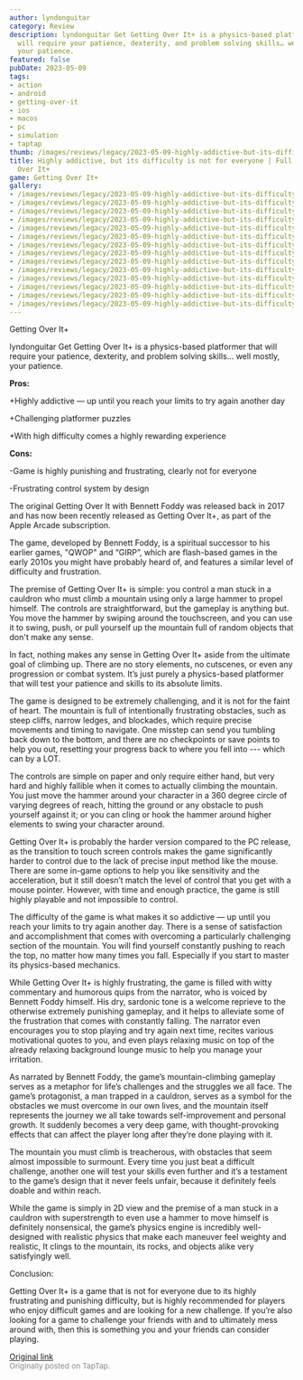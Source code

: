 ```yaml
---
author: lyndonguitar
category: Review
description: lyndonguitar Get Getting Over It+ is a physics-based platformer that
  will require your patience, dexterity, and problem solving skills… well mostly,
  your patience.
featured: false
pubDate: 2023-05-09
tags:
- action
- android
- getting-over-it
- ios
- macos
- pc
- simulation
- taptap
thumb: /images/reviews/legacy/2023-05-09-highly-addictive-but-its-difficulty-is-not-for-everyone--full-review---getting-over-it-0.avif
title: Highly addictive, but its difficulty is not for everyone | Full Review - Getting
  Over It+
game: Getting Over It+
gallery:
- /images/reviews/legacy/2023-05-09-highly-addictive-but-its-difficulty-is-not-for-everyone--full-review---getting-over-it-0.avif
- /images/reviews/legacy/2023-05-09-highly-addictive-but-its-difficulty-is-not-for-everyone--full-review---getting-over-it-1.avif
- /images/reviews/legacy/2023-05-09-highly-addictive-but-its-difficulty-is-not-for-everyone--full-review---getting-over-it-2.avif
- /images/reviews/legacy/2023-05-09-highly-addictive-but-its-difficulty-is-not-for-everyone--full-review---getting-over-it-3.avif
- /images/reviews/legacy/2023-05-09-highly-addictive-but-its-difficulty-is-not-for-everyone--full-review---getting-over-it-4.avif
- /images/reviews/legacy/2023-05-09-highly-addictive-but-its-difficulty-is-not-for-everyone--full-review---getting-over-it-5.avif
- /images/reviews/legacy/2023-05-09-highly-addictive-but-its-difficulty-is-not-for-everyone--full-review---getting-over-it-6.avif
- /images/reviews/legacy/2023-05-09-highly-addictive-but-its-difficulty-is-not-for-everyone--full-review---getting-over-it-7.avif
- /images/reviews/legacy/2023-05-09-highly-addictive-but-its-difficulty-is-not-for-everyone--full-review---getting-over-it-8.avif
- /images/reviews/legacy/2023-05-09-highly-addictive-but-its-difficulty-is-not-for-everyone--full-review---getting-over-it-9.avif
- /images/reviews/legacy/2023-05-09-highly-addictive-but-its-difficulty-is-not-for-everyone--full-review---getting-over-it-10.avif
- /images/reviews/legacy/2023-05-09-highly-addictive-but-its-difficulty-is-not-for-everyone--full-review---getting-over-it-11.avif
- /images/reviews/legacy/2023-05-09-highly-addictive-but-its-difficulty-is-not-for-everyone--full-review---getting-over-it-12.avif
- /images/reviews/legacy/2023-05-09-highly-addictive-but-its-difficulty-is-not-for-everyone--full-review---getting-over-it-13.avif
---
```

Getting Over It+

lyndonguitar
Get
Getting Over It+ is a physics-based platformer that will require your patience, dexterity, and problem solving skills… well mostly, your patience.


**Pros:**


+Highly addictive — up until you reach your limits to try again another day

+Challenging platformer puzzles

+With high difficulty comes a highly rewarding experience


**Cons:**


-Game is highly punishing and frustrating, clearly not for everyone

-Frustrating control system by design

The original Getting Over It with Bennett Foddy was released back in 2017 and has now been recently released as Getting Over It+, as part of the Apple Arcade subscription.

The game, developed by Bennett Foddy, is a spiritual successor to his earlier games, "QWOP" and “GIRP”, which are flash-based games in the early 2010s you might have probably heard of,  and features a similar level of difficulty and frustration.

The premise of Getting Over It+ is simple: you control a man stuck in a cauldron who must climb a mountain using only a large hammer to propel himself. The controls are straightforward, but the gameplay is anything but. You move the hammer by swiping around the touchscreen, and you can use it to swing, push, or pull yourself up the mountain full of random objects that don't make any sense.

In fact, nothing makes any sense in Getting Over It+ aside from the ultimate goal of climbing up. There are no story elements, no cutscenes, or even any progression or combat system. It’s just purely a physics-based platformer that will test your patience and skills to its absolute limits.

The game is designed to be extremely challenging, and it is not for the faint of heart. The mountain is full of intentionally frustrating obstacles, such as steep cliffs, narrow ledges, and blockades, which require precise movements and timing to navigate. One misstep can send you tumbling back down to the bottom, and there are no checkpoints or save points to help you out, resetting your progress back to where you fell into --- which can by a LOT.

The controls are simple on paper and only require either hand, but very hard and highly fallible when it comes to actually climbing the mountain. You just move the hammer around your character in a 360 degree circle of varying degrees of reach, hitting the ground or any obstacle to push yourself against it; or you can cling or hook the hammer around higher elements to swing your character around.

Getting Over It+ is probably the harder version compared to the PC release, as the transition to touch screen controls makes the game significantly harder to control due to the lack of precise input method like the mouse. There are some in-game options to help you like sensitivity and the acceleration, but it still doesn’t match the level of control that you get with a mouse pointer. However, with time and enough practice, the game is still highly playable and not impossible to control.

The difficulty of the game is what makes it so addictive — up until you reach your limits to try again another day. There is a sense of satisfaction and accomplishment that comes with overcoming a particularly challenging section of the mountain. You will find yourself constantly pushing to reach the top, no matter how many times you fall. Especially if you start to master its physics-based mechanics.

While Getting Over It+ is highly frustrating, the game is filled with witty commentary and humorous quips from the narrator, who is voiced by Bennett Foddy himself. His dry, sardonic tone is a welcome reprieve to the otherwise extremely punishing gameplay, and it helps to alleviate some of the frustration that comes with constantly falling. The narrator even encourages you to stop playing and try again next time, recites various motivational quotes to you, and even plays relaxing music on top of the already relaxing background lounge music to help you manage your irritation.

As narrated by Bennett Foddy, the game’s mountain-climbing gameplay serves as a metaphor for life’s challenges and the struggles we all face. The game’s protagonist, a man trapped in a cauldron, serves as a symbol for the obstacles we must overcome in our own lives, and the mountain itself represents the journey we all take towards self-improvement and personal growth. It suddenly becomes a very deep game, with thought-provoking effects that can affect the player long after they’re done playing with it.

The mountain you must climb is treacherous, with obstacles that seem almost impossible to surmount. Every time you just beat a difficult challenge, another one will test your skills even further and it’s a testament to the game’s design that it never feels unfair, because it definitely feels doable and within reach.

While the game is simply in 2D view and the premise of a man stuck in a cauldron with superstrength to even use a hammer to move himself is definitely nonsensical, the game’s physics engine is incredibly well-designed with realistic physics that make each maneuver feel weighty and realistic, It clings to the mountain, its rocks, and objects alike very satisfyingly well.

Conclusion:

Getting Over It+ is a game that is not for everyone due to its highly frustrating and punishing difficulty, but is highly recommended for players who enjoy difficult games and are looking for a new challenge. If you’re also looking for a game to challenge your friends with and to ultimately mess around with, then this is something you and your friends can consider playing.

[Original link](https://www.taptap.io/post/5377545)<br><span style="font-size: 0.95em; color: #888;">Originally posted on TapTap.</span>